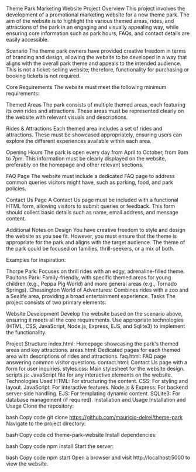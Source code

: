 Theme Park Marketing Website
Project Overview
This project involves the development of a promotional marketing website for a new theme park. The aim of the website is to highlight the various themed areas, rides, and attractions of the park in an engaging and visually appealing way, while ensuring core information such as park hours, FAQs, and contact details are easily accessible.

Scenario
The theme park owners have provided creative freedom in terms of branding and design, allowing the website to be developed in a way that aligns with the overall park theme and appeals to the intended audience. This is not a ticket-selling website; therefore, functionality for purchasing or booking tickets is not required.

Core Requirements
The website must meet the following minimum requirements:

Themed Areas
The park consists of multiple themed areas, each featuring its own rides and attractions. These areas must be represented clearly on the website with relevant visuals and descriptions.

Rides & Attractions
Each themed area includes a set of rides and attractions. These must be showcased appropriately, ensuring users can explore the different experiences available within each area.

Opening Hours
The park is open every day from April to October, from 9am to 7pm. This information must be clearly displayed on the website, preferably on the homepage and other relevant sections.

FAQ Page
The website must include a dedicated FAQ page to address common queries visitors might have, such as parking, food, and park policies.

Contact Us Page
A Contact Us page must be included with a functional HTML form, allowing visitors to submit queries or feedback. This form should collect basic details such as name, email address, and message content.

Additional Notes on Design
You have creative freedom to style and design the website as you see fit. However, you must ensure that the theme is appropriate for the park and aligns with the target audience. The theme of the park could be focused on families, thrill-seekers, or a mix of both.

Examples for inspiration:

Thorpe Park: Focuses on thrill rides with an edgy, adrenaline-filled theme.
Paultons Park: Family-friendly, with specific themed areas for young children (e.g., Peppa Pig World) and more general areas (e.g., Tornado Springs).
Chessington World of Adventures: Combines rides with a zoo and a Sealife area, providing a broad entertainment experience.
Tasks
The project consists of two primary elements:

Website Development
Develop the website based on the scenario above, ensuring it meets all the core requirements. Use appropriate technologies (HTML, CSS, JavaScript, Node.js, Express, EJS, and Sqlite3) to implement the functionality.

Project Structure
index.html: Homepage showcasing the park's themed areas and key attractions.
areas.html: Dedicated pages for each themed area with descriptions of rides and attractions.
faq.html: FAQ page answering common visitor questions.
contact.html: Contact Us page with a form for user inquiries.
styles.css: Main stylesheet for the website design.
scripts.js: JavaScript file for any interactive elements on the website.
Technologies Used
HTML: For structuring the content.
CSS: For styling and layout.
JavaScript: For interactive features.
Node.js & Express: For backend server-side handling.
EJS: For templating dynamic content.
SQLite3: For database management (if required).
Installation and Usage
Installation and Usage
Clone the repository:

bash
Copy code
git clone https://github.com/mauricio-delrei/theme-park
Navigate to the project directory:

bash
Copy code
cd theme-park-website
Install dependencies:

bash
Copy code
npm install
Start the server:

bash
Copy code
npm start
Open a browser and visit http://localhost:5000 to view the website.
